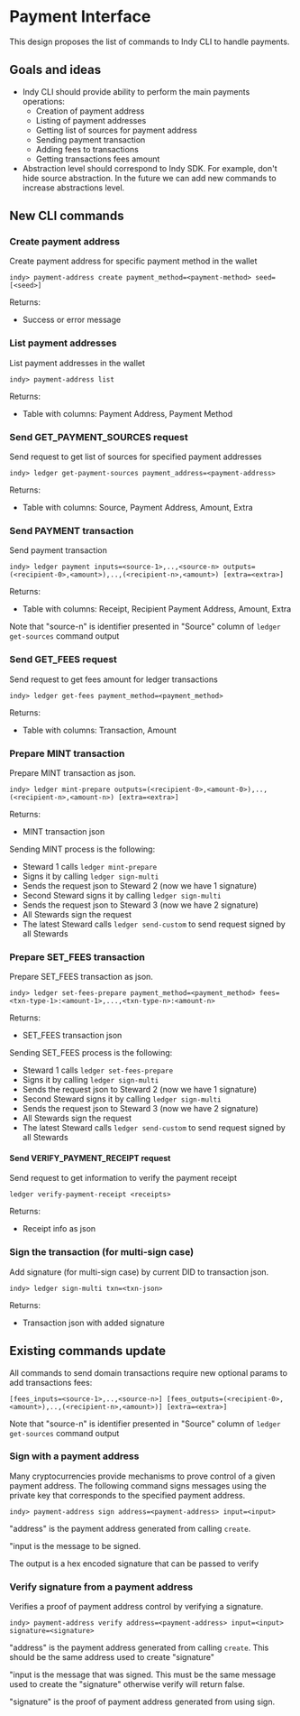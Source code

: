 # Payment Interface

This design proposes the list of commands to Indy CLI to handle payments.

## Goals and ideas

* Indy CLI should provide ability to perform the main payments operations:
  * Creation of payment address
  * Listing of payment addresses
  * Getting list of sources for payment address
  * Sending payment transaction
  * Adding fees to transactions
  * Getting transactions fees amount
* Abstraction level should correspond to Indy SDK. For example, don't hide source abstraction. In the future we can add
  new commands to increase abstractions level.

## New CLI commands

### Create payment address

Create payment address for specific payment method in the wallet

```indy-cli
indy> payment-address create payment_method=<payment-method> seed=[<seed>]
```

Returns:

* Success or error message

### List payment addresses

List payment addresses in the wallet

```indy-cli
indy> payment-address list
```

Returns:

* Table with columns: Payment Address, Payment Method

### Send GET_PAYMENT_SOURCES request

Send request to get list of sources for specified payment addresses

```indy-cli
indy> ledger get-payment-sources payment_address=<payment-address>
```

Returns:

* Table with columns: Source, Payment Address, Amount, Extra

### Send PAYMENT transaction

Send payment transaction

```indy-cli
indy> ledger payment inputs=<source-1>,..,<source-n> outputs=(<recipient-0>,<amount>),..,(<recipient-n>,<amount>) [extra=<extra>]
```

Returns:

* Table with columns: Receipt, Recipient Payment Address, Amount, Extra

Note that "source-n" is identifier presented in "Source" column of ```ledger get-sources``` command output

### Send GET_FEES request

Send request to get fees amount for ledger transactions

```indy-cli
indy> ledger get-fees payment_method=<payment_method>
```

Returns:

* Table with columns: Transaction, Amount

### Prepare MINT transaction

Prepare MINT transaction as json.

```indy-cli
indy> ledger mint-prepare outputs=(<recipient-0>,<amount-0>),..,(<recipient-n>,<amount-n>) [extra=<extra>]
```

Returns:

* MINT transaction json

Sending MINT process is the following:

* Steward 1 calls ```ledger mint-prepare```
* Signs it by calling ```ledger sign-multi```
* Sends the request json to Steward 2 (now we have 1 signature)
* Second Steward signs it by calling ```ledger sign-multi```
* Sends the request json to Steward 3 (now we have 2 signature)
* All Stewards sign the request
* The latest Steward calls ```ledger send-custom``` to send request signed by all Stewards

### Prepare SET_FEES transaction

Prepare SET_FEES transaction as json.

```indy-cli
indy> ledger set-fees-prepare payment_method=<payment_method> fees=<txn-type-1>:<amount-1>,...,<txn-type-n>:<amount-n>
```

Returns:

* SET_FEES transaction json

Sending SET_FEES process is the following:

* Steward 1 calls ```ledger set-fees-prepare```
* Signs it by calling ```ledger sign-multi```
* Sends the request json to Steward 2 (now we have 1 signature)
* Second Steward signs it by calling ```ledger sign-multi```
* Sends the request json to Steward 3 (now we have 2 signature)
* All Stewards sign the request
* The latest Steward calls ```ledger send-custom``` to send request signed by all Stewards


#### Send VERIFY_PAYMENT_RECEIPT request

Send request to get information to verify the payment receipt
```
ledger verify-payment-receipt <receipts>
```

Returns:

* Receipt info as json

### Sign the transaction (for multi-sign case)

Add signature (for multi-sign case) by current DID to transaction json.

```indy-cli
indy> ledger sign-multi txn=<txn-json>
```

Returns:

* Transaction json with added signature

## Existing commands update

All commands to send domain transactions require new optional params to add transactions fees:

```indy-cli
[fees_inputs=<source-1>,..,<source-n>] [fees_outputs=(<recipient-0>,<amount>),..,(<recipient-n>,<amount>)] [extra=<extra>]
```

Note that "source-n" is identifier presented in "Source" column of ```ledger get-sources``` command output

### Sign with a payment address

Many cryptocurrencies provide mechanisms to prove control of a given payment address.
The following command signs messages using the private key that corresponds to the specified payment address.

```indy-cli
indy> payment-address sign address=<payment-address> input=<input>
```

"address" is the payment address generated from calling `create`.

"input is the message to be signed.

The output is a hex encoded signature that can be passed to verify

### Verify signature from a payment address

Verifies a proof of payment address control by verifying a signature.

```indy-cli
indy> payment-address verify address=<payment-address> input=<input> signature=<signature>
```

"address" is the payment address generated from calling `create`. This should be the same address used to create "signature"

"input is the message that was signed. This must be the same message used to create the "signature" otherwise verify will return false.

"signature" is the proof of payment address generated from using sign.
